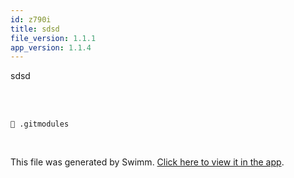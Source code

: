 ```yaml
---
id: z790i
title: sdsd
file_version: 1.1.1
app_version: 1.1.4
---
```


sdsd<br/>

<br/>



<br/>

`📄 .gitmodules`

<br/>

This file was generated by Swimm. [Click here to view it in the app](https://app.swimm.io/repos/Z2l0aHViJTNBJTNBYmFja2VuZC1zd2ltbSUzQSUzQXJpY2FyZG9sb3Blemc=/docs/z790i).
